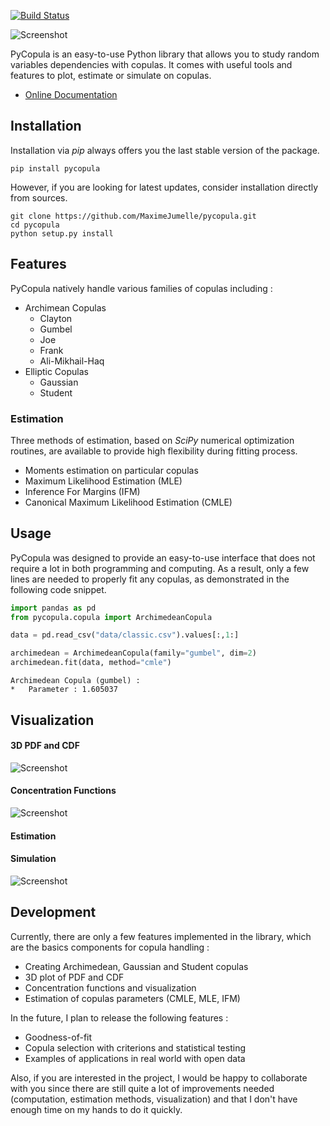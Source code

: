 
[![Build Status](https://travis-ci.org/MaximeJumelle/PyCopula.svg?branch=master)](https://travis-ci.org/MaximeJumelle/PyCopula)

![Screenshot](https://raw.githubusercontent.com/MaximeJumelle/pycopula/master/resources/logo.png)

PyCopula is an easy-to-use Python library that allows you to study random variables dependencies with copulas. It comes with useful tools and features to plot, estimate or simulate on copulas.

* [Online Documentation](https://maximejumelle.github.io/pycopula/)

## Installation
Installation via *pip* always offers you the last stable version of the package.
```
pip install pycopula
```
However, if you are looking for latest updates, consider installation directly from sources.
```
git clone https://github.com/MaximeJumelle/pycopula.git
cd pycopula
python setup.py install
```

## Features
PyCopula natively handle various families of copulas including :
- Archimean Copulas
	- Clayton
	- Gumbel
	- Joe
	- Frank
	- Ali-Mikhail-Haq
- Elliptic Copulas
	- Gaussian
	- Student

### Estimation
Three methods of estimation, based on *SciPy* numerical optimization routines, are available to provide high flexibility during fitting process.
- Moments estimation on particular copulas
- Maximum Likelihood Estimation (MLE)
- Inference For Margins (IFM)
- Canonical Maximum Likelihood Estimation (CMLE)

## Usage
PyCopula was designed to provide an easy-to-use interface that does not require a lot in both programming and computing. As a result, only a few lines are needed to properly fit any copulas, as demonstrated in the following code snippet.
```python
import pandas as pd
from pycopula.copula import ArchimedeanCopula

data = pd.read_csv("data/classic.csv").values[:,1:]

archimedean = ArchimedeanCopula(family="gumbel", dim=2)
archimedean.fit(data, method="cmle")
```
```console
Archimedean Copula (gumbel) :
*	Parameter : 1.605037
```

## Visualization

#### 3D PDF and CDF

![Screenshot](https://github.com/MaximeJumelle/pycopula/blob/master/resources/gaussian_pdf_cdf.png?raw=true)

#### Concentration Functions

![Screenshot](https://raw.githubusercontent.com/MaximeJumelle/pycopula/master/resources/lower_upper_tail.png)

#### Estimation

#### Simulation

![Screenshot](https://raw.githubusercontent.com/MaximeJumelle/pycopula/master/resources/simulation_gaussian.png)

## Development

Currently, there are only a few features implemented in the library, which are the basics components for copula handling :

- Creating Archimedean, Gaussian and Student copulas
- 3D plot of PDF and CDF
- Concentration functions and visualization
- Estimation of copulas parameters (CMLE, MLE, IFM)

In the future, I plan to release the following features :

- Goodness-of-fit
- Copula selection with criterions and statistical testing
- Examples of applications in real world with open data

Also, if you are interested in the project, I would be happy to collaborate with you since there are still quite a lot of improvements needed (computation, estimation methods, visualization) and that I don't have enough time on my hands to do it quickly.


